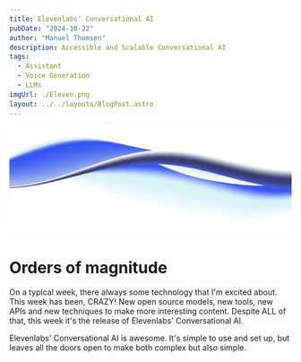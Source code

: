 ```yaml
---
title: Elevenlabs' Conversational AI
pubDate: "2024-10-22"
author: "Manuel Thomsen"
description: Accessible and Scalable Conversational AI
tags:
  - Assistant
  - Voice Generation
  - LLMs
imgUrl: ./Eleven.png
layout: ../../layouts/BlogPost.astro
---
```


![Elevenlabs](./Eleven.png)

# Orders of magnitude

On a typical week, there always some technology that I'm excited about.
This week has been, CRAZY! New open source models, new tools, new APIs and new techniques to make more interesting content.
Despite ALL of that, this week it's the release of Elevenlabs' Conversational AI.

Elevenlabs' Conversational AI is awesome. It's simple to use and set up, but leaves all the doors open to make both complex but also simple.
